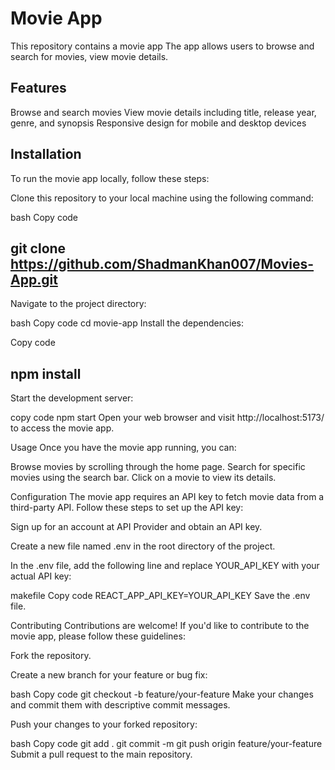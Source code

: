 # Movie App
This repository contains a movie app The app allows users to browse and search for movies, view movie details.

## Features
Browse and search movies
View movie details including title, release year, genre, and synopsis
Responsive design for mobile and desktop devices




 
## Installation
To run the movie app locally, follow these steps:

Clone this repository to your local machine using the following command:

bash
Copy code
## git clone https://github.com/ShadmanKhan007/Movies-App.git
Navigate to the project directory:

bash
Copy code
cd movie-app
Install the dependencies:

Copy code
## npm install
Start the development server:


copy code
npm start
Open your web browser and visit http://localhost:5173/ to access the movie app.

Usage
Once you have the movie app running, you can:

Browse movies by scrolling through the home page.
Search for specific movies using the search bar.
Click on a movie to view its details.

Configuration
The movie app requires an API key to fetch movie data from a third-party API. Follow these steps to set up the API key:

Sign up for an account at API Provider and obtain an API key.

Create a new file named .env in the root directory of the project.

In the .env file, add the following line and replace YOUR_API_KEY with your actual API key:

makefile
Copy code
REACT_APP_API_KEY=YOUR_API_KEY
Save the .env file.

Contributing
Contributions are welcome! If you'd like to contribute to the movie app, please follow these guidelines:

Fork the repository.

Create a new branch for your feature or bug fix:

bash
Copy code
git checkout -b feature/your-feature
Make your changes and commit them with descriptive commit messages.

Push your changes to your forked repository:

bash
Copy code
git add .
git commit -m
git push origin feature/your-feature
Submit a pull request to the main repository.


